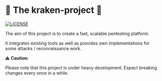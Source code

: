 # :octopus: The kraken-project :octopus:

[![LICENSE](https://img.shields.io/github/license/myOmikron/kraken-project?color=blue)](LICENSE)

The aim of this project is to create a fast, scalable pentesting platform.

It integrates existing tools as well as provides own implementations 
for some attacks / reconnaissance work.  

️:warning: **Caution**:

Please note that this project is under heavy development. 
Expect breaking changes every once in a while.
